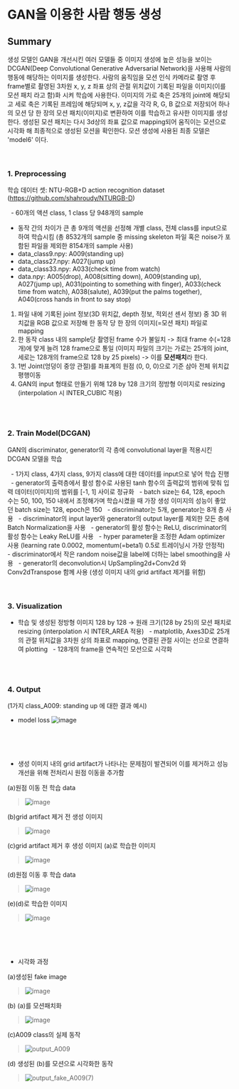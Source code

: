 # GAN을 이용한 사람 행동 생성

## Summary
생성 모델인 GAN을 개선시킨 여러 모델들 중 이미지 생성에 높은 성능을 보이는 DCGAN(Deep Convolutional Generative Adversarial Network)을 사용해 사람의 행동에 해당하는 이미지를 생성한다.  사람의 움직임을 모션 인식 카메라로 촬영 후 frame별로 촬영된 3차원 x, y, z 좌표 상의 관절 위치값이 기록된 파일을 이미지(이를 모션 패치 라고 함)화 시켜 학습에 사용한다. 이미지의 가로 축은 25개의 joint에 해당되고 세로 축은 기록된 프레임에 해당되며 x, y, z값을 각각 R, G, B 값으로 저장되어 하나의 모션 당 한 장의 모션 패치(이미지)로 변환하여 이를 학습하고 유사한 이미지를 생성한다. 생성된 모션 패치는 다시 3d상의 좌표 값으로 mapping되어 움직이는 모션으로 시각화 해 최종적으로 생성된 모션을 확인한다. 모션 생성에 사용된 최종 모델은 'model6' 이다.
<br/>
<br/>
<br/>

### 1. Preprocessing
학습 데이터 셋: NTU-RGB+D action recognition dataset (https://github.com/shahroudy/NTURGB-D)

  - 60개의 액션 class, 1 class 당 948개의 sample
  - 동작 간의 차이가 큰 총 9개의 액션을 선정해 개별 class, 전체 class를 input으로 하여 학습시킴 (총 8532개의 sample 중 missing skeleton 파일 혹은 noise가 포함된 파일을 제외한 8154개의 sample 사용)
  - data_class9.npy: A009(standing up)
  - data_class27.npy: A027(jump up)
  - data_class33.npy: A033(check time from watch)
  - data.npy: A005(drop), A008(sitting down), A009(standing up), A027(jump up), A031(pointing to something with finger), A033(check time from watch), A038(salute), A039(put the palms together), A040(cross hands in front to say stop)
  
1) 파일 내에 기록된 joint 정보(3D 위치값, depth 정보, 적외선 센서 정보) 중 3D 위치값을 RGB 값으로 저장해 한 동작 당 한 장의 이미지(=모션 패치) 파일로 mapping
2) 한 동작 class 내의 sample당 촬영된 frame 수가 불일치 -> 최대 frame 수(=128개)에 맞게 늘려 128 frame으로 통일 (이미지 파일의 크기는 가로는 25개의 joint, 세로는 128개의 frame으로 128 by 25 pixels) -> 이를 **모션패치**라 한다.
3) 1번 Joint(엉덩이 중앙 관절)를 좌표계의 원점 (0, 0, 0)으로 기준 삼아 전체 위치값 평행이동
4) GAN의 input 형태로 만들기 위해 128 by 128 크기의 정방형 이미지로 resizing (interpolation 시 INTER_CUBIC 적용)
<br/>
<br/>

### 2. Train Model(DCGAN)
GAN의 discriminator, generator의 각 층에 convolutional layer을 적용시킨 DCGAN 모델을 학습

  - 1가지 class, 4가지 class, 9가지 class에 대한 데이터를 input으로 넣어 학습 진행
  - generator의 출력층에서 활성 함수로 사용된 tanh 함수의 출력값의 범위에 맞춰 입력 데이터(이미지)의 범위를 [-1, 1] 사이로 정규화
  - batch size는 64, 128, epoch 수는 50, 100, 150 내에서 조정해가며 학습시켰을 때 가장 생성 이미지의 성능이 좋았던 batch size는 128, epoch은 150
  - discriminator는 5개, generator는 8개 층 사용
  - discriminator의 input layer와 generator의 output layer를 제외한 모든 층에 Batch Normalization을 사용
  - generator의 활성 함수는 ReLU, discriminator의 활성 함수는 Leaky ReLU를 사용
  - hyper parameter을 조정한 Adam optimizer 사용 (learning rate 0.0002, momentum(=beta1) 0.5로 트레이닝시 가장 안정적)
  - discriminator에서 작은 random noise값을 label에 더하는 label smoothing을 사용
  - generator의 deconvolution시 UpSampling2d+Conv2d 와 Conv2dTranspose 함께 사용 (생성 이미지 내의 grid artifact 제거를 위함)
<br/>
<br/>
<br/>

### 3. Visualization
  - 학습 및 생성된 정방형 이미지 128 by 128 -> 원래 크기(128 by 25)의 모션 패치로 resizing (interpolation 시 INTER_AREA 적용)
  - matplotlib, Axes3D로 25개의 관절 위치값을 3차원 상의 좌표로 mapping, 연결된 관절 사이는 선으로 연결하여 plotting
  - 128개의 frame을 연속적인 모션으로 시각화
<br/>
<br/>

### 4. Output
(1가지 class_A009: standing up 에 대한 결과 예시)

- model loss
![image](https://user-images.githubusercontent.com/49023751/207840634-e3bb2cc1-aaad-481c-a595-d05e29cb44a9.png)
<br/>
<br/>
<br/>

- 생성 이미지 내의 grid artifact가 나타나는 문제점이 발견되어 이를 제거하고 성능 개선을 위해 전처리시 원점 이동을 추가함

(a)원점 이동 전 학습 data

> ![image](https://user-images.githubusercontent.com/49023751/207840709-09f27520-e844-445e-9576-c5f31f5122af.png)

(b)grid artifact 제거 전 생성 이미지

> ![image](https://user-images.githubusercontent.com/49023751/207840744-a121c0ea-32f8-452e-882f-5c6c3e314d9f.png)

(c)grid artifact 제거 후 생성 이미지 (a)로 학습한 이미지

> ![image](https://user-images.githubusercontent.com/49023751/207840777-59be1b16-bec5-4e9a-acb2-268aa200b903.png)

(d)원점 이동 후 학습 data 

> ![image](https://user-images.githubusercontent.com/49023751/207840808-fa3b5c3b-e21e-4415-8e07-19bff9f2d56a.png)

(e)(d)로 학습한 이미지

> ![image](https://user-images.githubusercontent.com/49023751/207840836-e24398aa-1802-4cd4-8454-89156fa23da0.png)
<br/>
<br/>
<br/>

- 시각화 과정

(a)생성된 fake image

> ![image](https://user-images.githubusercontent.com/49023751/207840836-e24398aa-1802-4cd4-8454-89156fa23da0.png)

(b) (a)를 모션패치화 

> ![image](https://user-images.githubusercontent.com/49023751/207840872-63799ea3-787e-4a6d-ab76-34079ddd2f05.png)

(c)A009 class의 실제 동작 

> ![output_A009](https://user-images.githubusercontent.com/49023751/207840943-469f8f2c-bb0f-4aea-b180-f864fa88e9f9.gif) 

(d) 생성된 (b)를 모션으로 시각화한 동작

> ![output_fake_A009(7)](https://user-images.githubusercontent.com/49023751/207840983-ba4d9206-f27b-4373-9290-fd6b76c34d10.gif)
